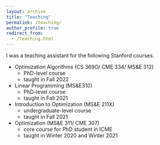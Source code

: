 ```yaml
---
layout: archive
title: "Teaching"
permalink: /teaching/
author_profile: true
redirect_from:
  - /teaching.html
---
```


I was a teaching assistant for the following Stanford courses.

- Optimization Algorithms (CS 369O/ CME 334/ MS&E 312)  
  * PhD-level course
  * taught in Fall 2022
- Linear Programming (MS&E310)
  * PhD-level course
  * taught in Fall 2021
- Introduction to Optimization (MS&E 211X)
  * undergraduate-level course
  * taught in Fall 2021
- Optimization (MS&E 311/ CME 307)
  * core course for PhD student in ICME
  * taught in Winter 2020 and Winter 2021
